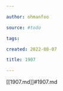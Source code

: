 ```yaml
---

author: ohmanfoo

source: #todo

tags: 

created: 2022-08-07

title: 1907

---
```

[[1907.md]]#1907.md